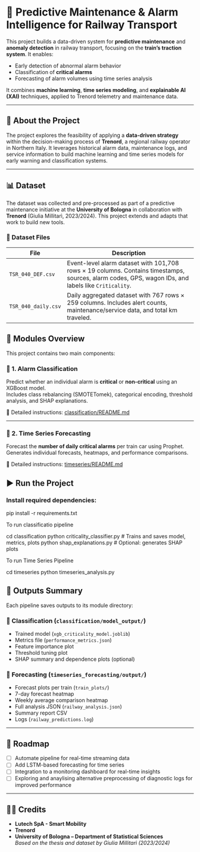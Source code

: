 # 🚆 Predictive Maintenance & Alarm Intelligence for Railway Transport

This project builds a data-driven system for **predictive maintenance** and **anomaly detection** in railway transport, focusing on the **train’s traction system**. It enables:

- Early detection of abnormal alarm behavior
- Classification of **critical alarms**
- Forecasting of alarm volumes using time series analysis

It combines **machine learning**, **time series modeling**, and **explainable AI (XAI)** techniques, applied to Trenord telemetry and maintenance data.

---

## 📌 About the Project

The project explores the feasibility of applying a **data-driven strategy** within the decision-making process of **Trenord**, a regional railway operator in Northern Italy. It leverages historical alarm data, maintenance logs, and service information to build machine learning and time series models for early warning and classification systems.

---

## 📊 Dataset

The dataset was collected and pre-processed as part of a predictive maintenance initiative at the **University of Bologna** in collaboration with **Trenord** (Giulia Millitarì, 2023/2024). This project extends and adapts that work to build new tools.

### 🔹 Dataset Files

| File              | Description |
|------------------|-------------|
| `TSR_040_DEF.csv` | Event-level alarm dataset with 101,708 rows × 19 columns. Contains timestamps, sources, alarm codes, GPS, wagon IDs, and labels like `Criticality`. |
| `TSR_040_daily.csv` | Daily aggregated dataset with 767 rows × 259 columns. Includes alert counts, maintenance/service data, and total km traveled. |

## 🧠 Modules Overview

This project contains two main components:

### 🔹 1. Alarm Classification

Predict whether an individual alarm is **critical** or **non-critical** using an XGBoost model.  
Includes class rebalancing (SMOTETomek), categorical encoding, threshold analysis, and SHAP explanations.

📘 Detailed instructions: [classification/README.md](classification/README.md)

---

### 🔹 2. Time Series Forecasting

Forecast the **number of daily critical alarms** per train car using Prophet.  
Generates individual forecasts, heatmaps, and performance comparisons.

📘 Detailed instructions: [timeseries/README.md](timeseries_forecasting/README.md)

## ▶️ Run the Project

### Install required dependencies:

pip install -r requirements.txt

To run classificatio pipeline

cd classification
python criticality_classifier.py         # Trains and saves model, metrics, plots
python shap_explanations.py              # Optional: generates SHAP plots

To run Time Series Pipeline

cd timeseries
python timeseries_analysis.py

## 📁 Outputs Summary

Each pipeline saves outputs to its module directory:

### 🔹 Classification (`classification/model_output/`)
- Trained model (`xgb_criticality_model.joblib`)
- Metrics file (`performance_metrics.json`)
- Feature importance plot
- Threshold tuning plot
- SHAP summary and dependence plots (optional)

### 🔹 Forecasting (`timeseries_forecasting/output/`)
- Forecast plots per train (`train_plots/`)
- 7-day forecast heatmap
- Weekly average comparison heatmap
- Full analysis JSON (`railway_analysis.json`)
- Summary report CSV
- Logs (`railway_predictions.log`)

---

## 🚧 Roadmap

- [ ] Automate pipeline for real-time streaming data  
- [ ] Add LSTM-based forecasting for time series  
- [ ] Integration to a monitoring dashboard for real-time insights
- [ ] Exploring and anaylising alternative preprocessing of diagnostic logs for improved performance    

---

## 🙋‍♀️ Credits
- **Lutech SpA - Smart Mobility**
- **Trenord**
- **University of Bologna – Department of Statistical Sciences**  
  _Based on the thesis and dataset by Giulia Millitarì (2023/2024)_

